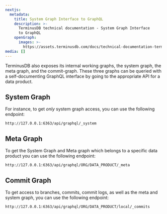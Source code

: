 ```yaml
---
nextjs:
  metadata:
    title: System Graph Interface to GraphQL
    description: >-
      TerminusDB technical documentation - System Graph Interface
      to GraphQL
    openGraph:
      images: >-
        https://assets.terminusdb.com/docs/technical-documentation-terminuscms-og.png
media: []
---
```


TerminusDB also exposes its internal working graphs, the system graph, the meta graph, and the commit-graph. These three graphs can be queried with a self-documenting GraphQL interface by going to the appropriate API for a data product.

## System Graph

For instance, to get _only_ system graph access, you can use the following endpoint:

```url
http://127.0.0.1:6363/api/graphql/_system
```

## Meta Graph

To get the System Graph and Meta graph which belongs to a specific data product you can use the following endpoint:

```url
http://127.0.0.1:6363/api/graphql/ORG/DATA_PRODUCT/_meta
```

## Commit Graph

To get access to branches, commits, commit logs, as well as the meta and system graph, you can use the following endpoint:

```url
http://127.0.0.1:6363/api/graphql/ORG/DATA_PRODUCT/local/_commits
```